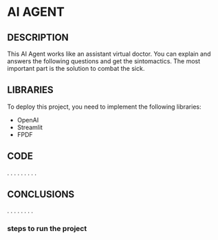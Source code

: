 #   AI AGENT

## DESCRIPTION
 This AI Agent works like an assistant virtual doctor. You can explain and answers the following questions and get the sintomactics. The most important part is the solution to combat the sick.

## LIBRARIES
 To deploy this project, you need to implement the following libraries: 
  - OpenAI
  - Streamlit
  - FPDF

## CODE
.
.
.
.
.
.
.
.
.



## CONCLUSIONS
.
.
.
.
.
.
.
.
### steps to run the project
